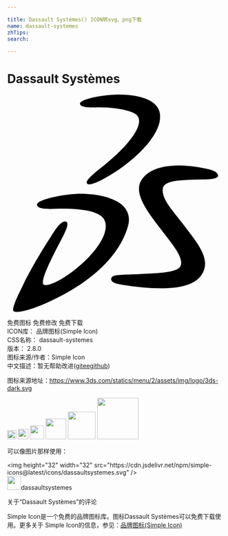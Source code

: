 ```yaml
---

title: Dassault Systèmes() ICON转svg、png下载
name: dassault-systemes
zhTips: 
search: 

---
```


# Dassault Systèmes  <small style="font-size: 60%;font-weight: 100"></small>

<div id="svg" class="svg-wrap">
<svg role="img" viewBox="0 0 24 24" xmlns="http://www.w3.org/2000/svg"><title>Dassault Systèmes icon</title><path d="M21.161 8.04c1.063.192 1.93.34 2.129.79.223.508-.935.54-1.518.551-2.797.054-4.483.11-4.568 1.06-.11 1.223 1.195 2.454 2.484 4.181 1.177 1.576 2.515 3.132 2.13 4.582-.481 1.807-2.696 2.19-4.805 2.19-2.02.001-3.935-.323-4.739-.482-1.001-.198-.852-.693-.585-.852.298-.178 2-.182 3.184-.252.974-.058 3.802-.056 4.243-.78.54-.888-.783-2.406-1.999-3.996-1.517-1.983-3.183-4.031-2.301-5.527 1.14-1.935 4.48-1.802 6.345-1.465 M7.482 10.987c1.771-.104 3.923.206 5.13 1.13.602.46 1.024 1.305.78 2.274-.698 2.75-3.301 6.078-9.085 8.635-1.84.813-3.286 1.124-3.59.906-.326-.234.623-2.05.908-2.652.924-1.95 2.077-3.85 3.202-5.59.414-.64 1.054-1.75 1.633-1.661.518.08-.089 1.26-.488 2.01-.671 1.258-2.52 4.755-1.91 4.964 1.348.462 7.673-4.35 6.74-7.029-.432-1.244-3.178-1.362-4.908-1.362-.786 0-2.505.186-2.6-.417-.102-.555 2.61-1.115 4.188-1.208M11.851.034c2.066-.098 4.51.342 4.965 1.8.747 2.388-3.036 5.872-6.332 7.581-.808.42-1.298.535-1.502.506-.195-.027-.225-.221-.162-.355.118-.251.649-.763 1.36-1.32 3.711-2.897 4.918-5.024 4.217-5.885-.449-.552-2.33-.936-4.283-.936-.53 0-1.924.123-2.067-.367C7.93.655 9.8.13 11.85.034"/></svg>
</div>
<detail full-name='dassault-systemes'></detail>

<div class="detail-page">
<p>
<span><span class="badge-success badge">免费图标</span> <span class="badge-success badge">免费修改</span>  <span class="badge-success badge">免费下载</span> </span>
<br/>
<span>
ICON库：
<span class="badge-secondary badge">品牌图标(Simple Icon)</span> 
</span>
<br/>
<span>
CSS名称：
<span class="badge-secondary badge">dassault-systemes</span> 
</span>

<br/>
<span>
版本：
<span class="badge-secondary badge">2.8.0</span> 
</span>
<br/>
<span>图标来源/作者：<span class="badge-light badge">Simple Icon</span></span> 
<br/>
<span class="zh-detail">中文描述：暂无<span class="help-link"><span>帮助改进</span>(<a href="https://gitee.com/liuwave/icon-helper/edit/master/json/brands/dassault-systemes.json" target="_blank" rel="noopener noreferrer">gitee</a><a href="https://github.com/liuwave/icon-helper/edit/master/json/brands/dassault-systemes.json" target="_blank" rel="noopener noreferrer">github</a></span>)</span><br/>
</p>
</div><div class="description description alert alert-light"><p>图标来源地址：<a href="https://www.3ds.com/statics/menu/2/assets/img/logo/3ds-dark.svg" target="_blank" rel="noopener noreferrer">https://www.3ds.com/statics/menu/2/assets/img/logo/3ds-dark.svg</a></p></div>
<div class="alert alert-dark">
<img height="21" width="21" src="https://cdn.jsdelivr.net/npm/simple-icons@latest/icons/dassaultsystemes.svg" />
<img height="24" width="24" src="https://cdn.jsdelivr.net/npm/simple-icons@latest/icons/dassaultsystemes.svg" />
<img height="32" width="32" src="https://cdn.jsdelivr.net/npm/simple-icons@latest/icons/dassaultsystemes.svg" />
<img height="48" width="48" src="https://cdn.jsdelivr.net/npm/simple-icons@latest/icons/dassaultsystemes.svg" />
<img height="64" width="64" src="https://cdn.jsdelivr.net/npm/simple-icons@latest/icons/dassaultsystemes.svg" />
<img height="96" width="96" src="https://cdn.jsdelivr.net/npm/simple-icons@latest/icons/dassaultsystemes.svg" />

</div>
<div>
  <p>可以像图片那样使用：    
  </p>
  <div class="alert alert-primary" style="font-size: 14px">
    &lt;img height="32" width="32" src="https://cdn.jsdelivr.net/npm/simple-icons@latest/icons/dassaultsystemes.svg" /&gt;
    <copy-btn content='<img height="32" width="32" src="https://cdn.jsdelivr.net/npm/simple-icons@latest/icons/dassaultsystemes.svg" />'></copy-btn>
  </div>
  <div class="alert alert-secondary">
    <img height="32" width="32" src="https://cdn.jsdelivr.net/npm/simple-icons@latest/icons/dassaultsystemes.svg" />dassaultsystemes
    <copy-btn content="dassaultsystemes" btn-title="复制图标名称"></copy-btn>
  </div>
</div>

<Vssue title="关于“Dassault Systèmes”的评论" >关于“Dassault Systèmes”的评论</Vssue>


<div><p>Simple Icon是一个免费的品牌图标库。图标Dassault Systèmes可以免费下载使用。更多关于  Simple Icon的信息，参见：<a target="_blank" href="https://iconhelper.cn/brands.html">品牌图标(Simple Icon)</a>
</p></div>
